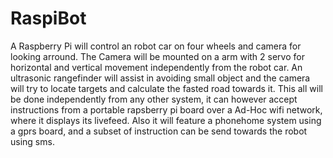 # RaspiBot
A Raspberry Pi will control an robot car on four wheels and camera for looking arround. The Camera will be mounted on a arm with 2 servo for horizontal and vertical movement independently from the robot car. An ultrasonic rangefinder will assist in avoiding small object and the camera will try to locate targets and calculate the fasted road towards it. This all will be done independently from any other system, it can however accept instructions from a portable rapsberry pi board over a Ad-Hoc wifi network, where it displays its livefeed. Also it will feature a phonehome system using a gprs board, and a subset of instruction can be send towards the robot using sms.
